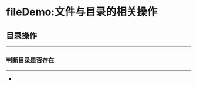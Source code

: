 fileDemo:文件与目录的相关操作
==========================

## 目录操作
------------------

### 判断目录是否存在
------------------
*
